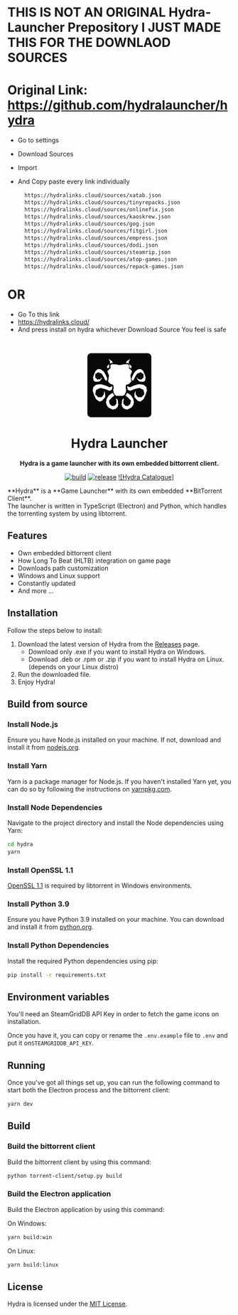 # THIS IS NOT AN ORIGINAL Hydra-Launcher Prepository I JUST MADE THIS FOR THE DOWNLAOD SOURCES
# Original Link: https://github.com/hydralauncher/hydra



- Go to settings
- Download Sources
- Import
- And Copy paste every link individually

		https://hydralinks.cloud/sources/xatab.json
		https://hydralinks.cloud/sources/tinyrepacks.json
		https://hydralinks.cloud/sources/onlinefix.json
		https://hydralinks.cloud/sources/kaoskrew.json
		https://hydralinks.cloud/sources/gog.json
		https://hydralinks.cloud/sources/fitgirl.json
 		https://hydralinks.cloud/sources/empress.json
		https://hydralinks.cloud/sources/dodi.json
		https://hydralinks.cloud/sources/steamrip.json
		https://hydralinks.cloud/sources/atop-games.json
		https://hydralinks.cloud/sources/repack-games.json

# OR
- Go To this link
- https://hydralinks.cloud/
- And press install on hydra whichever Download Source You feel is safe
<br>

<div align="center">

[<img src="./resources/icon.png" width="144"/>](https://help.hydralauncher.gg)

  <h1 align="center">Hydra Launcher</h1>

  <p align="center">
    <strong>Hydra is a game launcher with its own embedded bittorrent client.</strong>
  </p>

[![build](https://img.shields.io/github/actions/workflow/status/hydralauncher/hydra/build.yml)](https://github.com/hydralauncher/hydra/actions)
[![release](https://img.shields.io/github/package-json/v/hydralauncher/hydra)](https://github.com/hydralauncher/hydra/releases)
[![Hydra Catalogue]](./docs/screenshot.png)

</div>
**Hydra** is a **Game Launcher** with its own embedded **BitTorrent Client**.
<br>
The launcher is written in TypeScript (Electron) and Python, which handles the torrenting system by using libtorrent.

## Features

- Own embedded bittorrent client
- How Long To Beat (HLTB) integration on game page
- Downloads path customization
- Windows and Linux support
- Constantly updated
- And more ...

## Installation

Follow the steps below to install:

1. Download the latest version of Hydra from the [Releases](https://github.com/enmafps/hydra-launcher-guide/releases/latest) page.
   - Download only .exe if you want to install Hydra on Windows.
   - Download .deb or .rpm or .zip if you want to install Hydra on Linux. (depends on your Linux distro)
2. Run the downloaded file.
3. Enjoy Hydra!
## Build from source

### Install Node.js

Ensure you have Node.js installed on your machine. If not, download and install it from [nodejs.org](https://nodejs.org/).

### Install Yarn

Yarn is a package manager for Node.js. If you haven't installed Yarn yet, you can do so by following the instructions on [yarnpkg.com](https://classic.yarnpkg.com/lang/en/docs/install/).

### Install Node Dependencies

Navigate to the project directory and install the Node dependencies using Yarn:

```bash
cd hydra
yarn
```

### Install OpenSSL 1.1

[OpenSSL 1.1](https://slproweb.com/download/Win64OpenSSL-1_1_1w.exe) is required by libtorrent in Windows environments.

### Install Python 3.9

Ensure you have Python 3.9 installed on your machine. You can download and install it from [python.org](https://www.python.org/downloads/release/python-3913/).

### Install Python Dependencies

Install the required Python dependencies using pip:

```bash
pip install -r requirements.txt
```

## Environment variables

You'll need an SteamGridDB API Key in order to fetch the game icons on installation.

Once you have it, you can copy or rename the `.env.example` file to `.env` and put it on`STEAMGRIDDB_API_KEY`.

## Running

Once you've got all things set up, you can run the following command to start both the Electron process and the bittorrent client:

```bash
yarn dev
```

## Build

### Build the bittorrent client

Build the bittorrent client by using this command:

```bash
python torrent-client/setup.py build
```

### Build the Electron application

Build the Electron application by using this command:

On Windows:

```bash
yarn build:win
```

On Linux:

```bash
yarn build:linux
```

## License

Hydra is licensed under the [MIT License](LICENSE).
